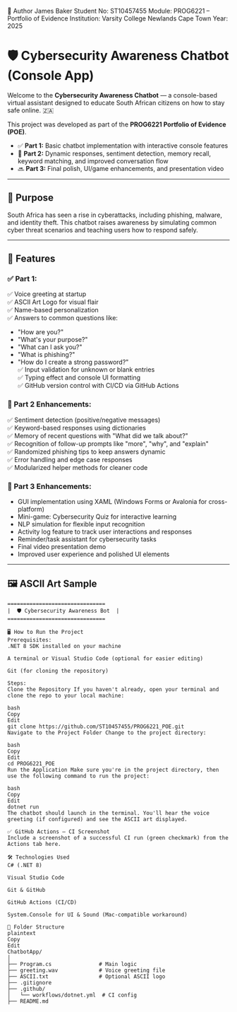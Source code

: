 📢 Author
James Baker
Student No: ST10457455
Module: PROG6221 – Portfolio of Evidence
Institution: Varsity College Newlands Cape Town
Year: 2025


# 🛡️ Cybersecurity Awareness Chatbot (Console App)

Welcome to the **Cybersecurity Awareness Chatbot** — a console-based virtual assistant designed to educate South African citizens on how to stay safe online. 🇿🇦

This project was developed as part of the **PROG6221 Portfolio of Evidence (POE)**.

- ✅ **Part 1:** Basic chatbot implementation with interactive console features  
- 🚧 **Part 2:** Dynamic responses, sentiment detection, memory recall, keyword matching, and improved conversation flow  
- 🔜 **Part 3:** Final polish, UI/game enhancements, and presentation video

---

## 🎯 Purpose

South Africa has seen a rise in cyberattacks, including phishing, malware, and identity theft. This chatbot raises awareness by simulating common cyber threat scenarios and teaching users how to respond safely.

---

## 🚀 Features

### ✅ Part 1:
✅ Voice greeting at startup  
✅ ASCII Art Logo for visual flair  
✅ Name-based personalization  
✅ Answers to common questions like:
  - "How are you?"
  - "What's your purpose?"
  - "What can I ask you?"
  - "What is phishing?"
  - "How do I create a strong password?"  
✅ Input validation for unknown or blank entries  
✅ Typing effect and console UI formatting  
✅ GitHub version control with CI/CD via GitHub Actions  

### 🧠 Part 2 Enhancements:
✅ Sentiment detection (positive/negative messages)  
✅ Keyword-based responses using dictionaries   
✅ Memory of recent questions with "What did we talk about?"    
✅ Recognition of follow-up prompts like "more", "why", and "explain"   
✅ Randomized phishing tips to keep answers dynamic   
✅ Error handling and edge case responses   
✅ Modularized helper methods for cleaner code   

### 🎨 Part 3 Enhancements:
- GUI implementation using XAML (Windows Forms or Avalonia for cross-platform)  
- Mini-game: Cybersecurity Quiz for interactive learning  
- NLP simulation for flexible input recognition  
- Activity log feature to track user interactions and responses  
- Reminder/task assistant for cybersecurity tasks  
- Final video presentation demo  
- Improved user experience and polished UI elements

---

## 🖼️ ASCII Art Sample

```plaintext
===============================
|  🛡️ Cybersecurity Awareness Bot  |
===============================

🖥️ How to Run the Project
Prerequisites:
.NET 8 SDK installed on your machine

A terminal or Visual Studio Code (optional for easier editing)

Git (for cloning the repository)

Steps:
Clone the Repository If you haven't already, open your terminal and clone the repo to your local machine:

bash
Copy
Edit
git clone https://github.com/ST10457455/PROG6221_POE.git
Navigate to the Project Folder Change to the project directory:

bash
Copy
Edit
cd PROG6221_POE
Run the Application Make sure you're in the project directory, then use the following command to run the project:

bash
Copy
Edit
dotnet run
The chatbot should launch in the terminal. You'll hear the voice greeting (if configured) and see the ASCII art displayed.

✅ GitHub Actions – CI Screenshot
Include a screenshot of a successful CI run (green checkmark) from the Actions tab here.

🛠️ Technologies Used
C# (.NET 8)

Visual Studio Code

Git & GitHub

GitHub Actions (CI/CD)

System.Console for UI & Sound (Mac-compatible workaround)

📂 Folder Structure
plaintext
Copy
Edit
ChatbotApp/
│
├── Program.cs               # Main logic
├── greeting.wav             # Voice greeting file
├── ASCII.txt                # Optional ASCII logo
├── .gitignore
├── .github/
│   └── workflows/dotnet.yml  # CI config
├── README.md


